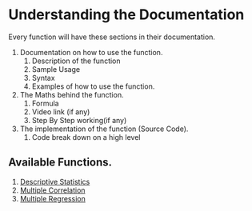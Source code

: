 # Understanding the Documentation

Every function will have these sections in their documentation.

1. Documentation on how to use the function.
   1. Description of the function
   2. Sample Usage
   3. Syntax
   4. Examples of how to use the function.
2. The Maths behind the function.
   1. Formula
   2. Video link (if any)
   3. Step By Step working(if any)
3. The implementation of the function (Source Code).
   1. Code break down on a high level

## Available Functions.
1. [Descriptive Statistics](https://github.com/Hemephelus/Limitz/blob/main/Documentation/Descriptive_Statistics.md)
2. [Multiple Correlation]()
3. [Multiple Regression]()
